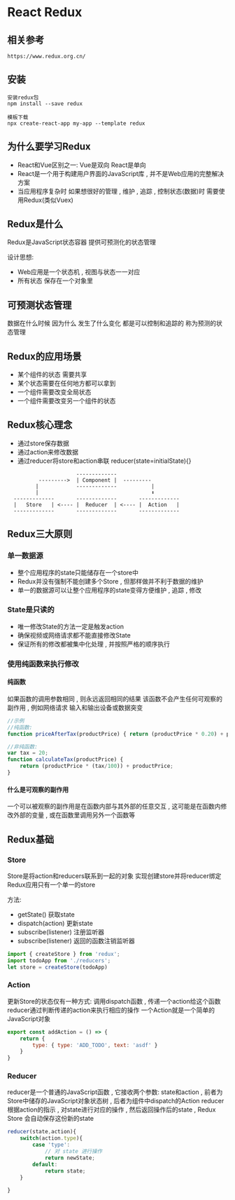 # React Redux

## 相关参考
```
https://www.redux.org.cn/
```

## 安装
```
安装redux包
npm install --save redux

模板下载
npx create-react-app my-app --template redux
```

## 为什么要学习Redux
* React和Vue区别之一: Vue是双向 React是单向
* React是一个用于构建用户界面的JavaScript库 , 并不是Web应用的完整解决方案
* 当应用程序复杂时 如果想很好的管理 , 维护 , 追踪 , 控制状态(数据)时 需要使用Redux(类似Vuex)


## Redux是什么
Redux是JavaScript状态容器 提供可预测化的状态管理

设计思想:
* Web应用是一个状态机 , 视图与状态一一对应
* 所有状态 保存在一个对象里


## 可预测状态管理
数据在什么时候 因为什么 发生了什么变化 都是可以控制和追踪的 称为预测的状态管理


## Redux的应用场景
* 某个组件的状态 需要共享
* 某个状态需要在任何地方都可以拿到
* 一个组件需要改变全局状态
* 一个组件需要改变另一个组件的状态


## Redux核心理念
* 通过store保存数据
* 通过action来修改数据
* 通过reducer将store和action串联 reducer(state=initialState){}

```
                      -------------
          --------->  | Component |  ---------
         |            -------------           |
         |                                    ⬇
  -------------       -------------       -------------
  |   Store   | <---- |  Reducer  | <---- |  Action   |
  -------------       -------------       -------------

```

## Redux三大原则

### 单一数据源
* 整个应用程序的state只能储存在一个store中
* Redux并没有强制不能创建多个Store , 但那样做并不利于数据的维护
* 单一的数据源可以让整个应用程序的state变得方便维护 , 追踪 , 修改


### State是只读的
* 唯一修改State的方法一定是触发action
* 确保视频或网络请求都不能直接修改State
* 保证所有的修改都被集中化处理 , 并按照严格的顺序执行


### 使用纯函数来执行修改

#### 纯函数
如果函数的调用参数相同 , 则永远返回相同的结果
该函数不会产生任何可观察的副作用 , 例如网络请求 输入和输出设备或数据突变

```js
//示例
//纯函数:
function priceAfterTax(productPrice) { return (productPrice * 0.20) + productPrice;}

//非纯函数:
var tax = 20;
function calculateTax(productPrice) {
    return (productPrice * (tax/100)) + productPrice;
}
```


#### 什么是可观察的副作用
一个可以被观察的副作用是在函数内部与其外部的任意交互 , 这可能是在函数内修改外部的变量 , 或在函数里调用另外一个函数等


## Redux基础

### Store
Store是将action和reducers联系到一起的对象 实现创建store并将reducer绑定
Redux应用只有一个单一的store

方法:
* getState() 获取state
* dispatch(action) 更新state
* subscribe(listener) 注册监听器
* subscribe(listener) 返回的函数注销监听器
```js
import { createStore } from 'redux';
import todoApp from './reducers';
let store = createStore(todoApp)
```


### Action
更新Store的状态仅有一种方式: 调用dispatch函数 , 传递一个action给这个函数
reducer通过判断传递的action来执行相应的操作
一个Action就是一个简单的JavaScript对象

```js
export const addAction = () => {
    return {
        type: { type: 'ADD_TODO', text: 'asdf' }
    }
}
```

### Reducer
reducer是一个普通的JavaScript函数 , 它接收两个参数: state和action , 前者为Store中储存的JavaScript对象状态树 , 后者为组件中dispatch的Action
reducer根据action的指示 , 对state进行对应的操作 , 然后返回操作后的state , Redux Store 会自动保存这份新的state

```js
reducer(state,action){
    switch(action.type){
        case 'type':
            // 对 state 进行操作
            return newState;
        default:
            return state;    
    }
    
}
```

